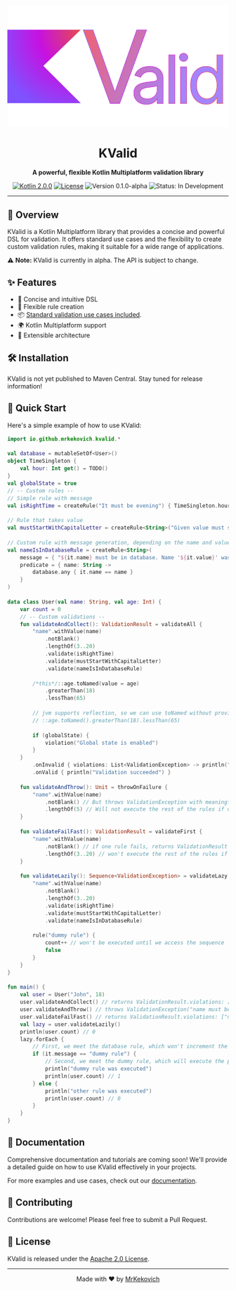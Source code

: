 <p align="center">
  <img src="readme/images/kvalid-logo.svg" alt="KValid Logo">
</p>

<h1 align="center">KValid</h1>

<p align="center">
  <strong>A powerful, flexible Kotlin Multiplatform validation library</strong>
</p>

<p align="center">
  <a href="https://kotlinlang.org"><img src="https://img.shields.io/badge/kotlin-2.0.0-blue.svg?logo=kotlin" alt="Kotlin 2.0.0"></a>
  <a href="LICENSE"><img src="https://img.shields.io/badge/License-Apache%202.0-blue.svg" alt="License"></a>
  <img src="https://img.shields.io/badge/Version-0.1.0--alpha-orange" alt="Version 0.1.0-alpha">
  <img src="https://img.shields.io/badge/Status-In%20Development-yellow" alt="Status: In Development">
</p>

---

## 🚀 Overview

KValid is a Kotlin Multiplatform library that provides a concise and powerful DSL for validation. It offers standard use cases and the flexibility to create custom validation rules, making it suitable for a wide range of applications.

⚠️ **Note:** KValid is currently in alpha. The API is subject to change.

## ✨ Features

- 🌟 Concise and intuitive DSL
- 🔧 Flexible rule creation
- 📦 [Standard validation use cases included](readme/documentation/standard-use-cases.md).
- 🌍 Kotlin Multiplatform support
- 🧩 Extensible architecture

## 🛠 Installation

KValid is not yet published to Maven Central. Stay tuned for release information!

## 🎯 Quick Start

Here's a simple example of how to use KValid:

```kotlin
import io.github.mrkekovich.kvalid.*

val database = mutableSetOf<User>()
object TimeSingleton {
    val hour: Int get() = TODO()
}
val globalState = true
// -- Custom rules --
// Simple rule with message
val isRightTime = createRule("It must be evening") { TimeSingleton.hour >= 18 }

// Rule that takes value
val mustStartWithCapitalLetter = createRule<String>("Given value must start with capital letter") { it.first() == it.first().uppercase() }

// Custom rule with message generation, depending on the name and value
val nameIsInDatabaseRule = createRule<String>(
    message = { "${it.name} must be in database. Name '${it.value}' was not found." },
    predicate = { name: String ->
        database.any { it.name == name }
    }
)

data class User(val name: String, val age: Int) {
    var count = 0
    // -- Custom validations --
    fun validateAndCollect(): ValidationResult = validateAll {
        "name".withValue(name)
            .notBlank()
            .lengthOf(3..20)
            .validate(isRightTime)
            .validate(mustStartWithCapitalLetter)
            .validate(nameIsInDatabaseRule)
        
        /*this*/::age.toNamed(value = age)
            .greaterThan(18)
            .lessThan(65)
        
        // jvm supports reflection, so we can use toNamed without providing any value:
        // ::age.toNamed().greaterThan(18).lessThan(65)
        
        if (globalState) {
            violation("Global state is enabled")
        }
    }
        .onInvalid { violations: List<ValidationException> -> println("Validation failed: ${violations.count()}") }
        .onValid { println("Validation succeeded") }
    
    fun validateAndThrow(): Unit = throwOnFailure {
        "name".withValue(name)
            .notBlank() // But throws ValidationException with meaningful message: "name must not be blank"
            .lengthOf(5) // Will not execute the rest of the rules if one fails
    }
    
    fun validateFailFast(): ValidationResult = validateFirst {
        "name".withValue(name)
            .notBlank() // if one rule fails, returns ValidationResult immediately.
            .lengthOf(3..20) // won't execute the rest of the rules if one fails
    } 
    
    fun validateLazily(): Sequence<ValidationException> = validateLazy {
        "name".withValue(name)
            .notBlank()
            .lengthOf(3..20)
            .validate(isRightTime)
            .validate(mustStartWithCapitalLetter)
            .validate(nameIsInDatabaseRule)
        
        rule("dummy rule") {
            count++ // won't be executed until we access the sequence
            false
        }
    }
}

fun main() {
    val user = User("John", 18)
    user.validateAndCollect() // returns ValidationResult.violations: ["name must be in database. Name 'John' was not found.", "age must be greater than 18"]
    user.validateAndThrow() // throws ValidationException("name must be in database. Name 'John' was not found.")
    user.validateFailFast() // returns ValidationResult.violations: ["name must be in database. Name 'John' was not found."]
    val lazy = user.validateLazily() 
    println(user.count) // 0
    lazy.forEach { 
        // First, we meet the database rule, which won't increment the count.
        if (it.message == "dummy rule") {
            // Second, we meet the dummy rule, which will execute the predicate and thus increment the count.
            println("dummy rule was executed")
            println(user.count) // 1
        } else {
            println("other rule was executed")
            println(user.count) // 0
        }
    }
}
```
## 📘 Documentation

Comprehensive documentation and tutorials are coming soon! We'll provide a detailed guide on how to use KValid effectively in your projects.

For more examples and use cases, check out our [documentation](readme/documentation/README).

## 🤝 Contributing

Contributions are welcome! Please feel free to submit a Pull Request.

## 📄 License

KValid is released under the [Apache 2.0 License](LICENSE).

---

<p align="center">
  Made with ❤️ by <a href="https://github.com/mrkekovich">MrKekovich</a>
</p>